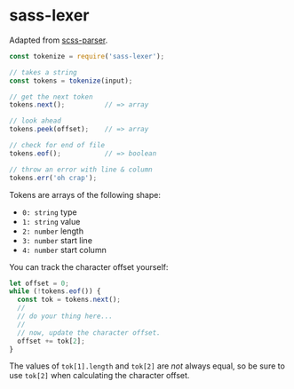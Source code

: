 # sass-lexer

Adapted from [scss-parser](https://npmjs.org/package/scss-parser).

```js
const tokenize = require('sass-lexer');

// takes a string
const tokens = tokenize(input);

// get the next token
tokens.next();          // => array

// look ahead
tokens.peek(offset);    // => array

// check for end of file
tokens.eof();           // => boolean

// throw an error with line & column
tokens.err('oh crap');
```

Tokens are arrays of the following shape:
- `0: string` type
- `1: string` value
- `2: number` length
- `3: number` start line
- `4: number` start column

You can track the character offset yourself:

```js
let offset = 0;
while (!tokens.eof()) {
  const tok = tokens.next();
  //
  // do your thing here...
  //
  // now, update the character offset.
  offset += tok[2];
}
```

The values of `tok[1].length` and `tok[2]` are *not* always equal, so be sure
to use `tok[2]` when calculating the character offset.
